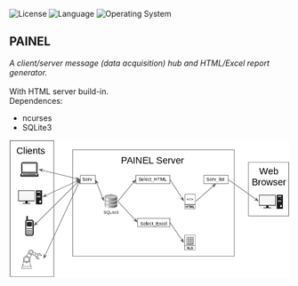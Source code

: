 ![License](https://img.shields.io/badge/license-Apache%202-red.svg)
![Language](https://img.shields.io/badge/C%20Std-11-blue.svg)
![Operating System](https://img.shields.io/badge/os-Linux-green.svg)<br>
## PAINEL<br>
*A client/server message (data acquisition) hub and HTML/Excel report generator.*<br><br>
With HTML server build-in.<br>
Dependences:
- ncurses
- SQLite3

![PAINEL view](https://github.com/a2gs/PAINEL/blob/master/docs/PAINEL_view.png)
